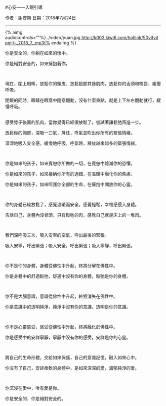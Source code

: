 #心安——入眠引導


作者：謝安朔
日期：2018年7月24日


---


{% aimg audiocontrols=""%}../video/yuan.jpg,http://k003.kiwi6.com/hotlink/50vifvdpmj/-_2018_7_.mp3{% endaimg %}


你是安全的，你躺在如來的懷中。


你是絕對安全的，如來擁抱著你。


<br />


現在，閉上眼睛，放鬆你的頭皮，放鬆臉部其餘肌肉，放鬆你的舌頭和嘴唇，緩慢呼吸。


閉眼的同時，眼睛在眼窩中隨意翻動，沒有什麼重點，就是上下左右翻動就行，緩慢呼吸。


<br />
感受脖子後面的肌肉，當你覺得已經很放鬆了，嘗試著讓鬆弛再進一步。


放鬆你的胸部，深吸一口氣，屏住，呼氣並吹出你所有的緊張情緒。


深深地吸入安全感，緩慢地呼吸，呼氣時，釋放越來越多的緊張情緒。


<br />


你是如來的孩子，如來寬恕你所做的一切，在寬恕中熄滅你的恐懼。


你是如來的孩子，如來接納你所有的過錯，在溫暖中融化你的焦慮。


你是如來的孩子，如來呵護你全部的生命，在擁抱中開放你的心靈。


<br />


你的身體已經放鬆了，感覺溫暖而安全，感覺輕鬆，幸福感侵入身體。


告訴自己，身體內沒骨頭，只有鬆弛的肉，感覺自己就是床上的一堆肉。


<br />


我們深呼吸三次，吸入安寧的空氣，呼出最後的緊張。


吸入安寧，呼出緊張；吸入安全，呼出緊張；吸入寧靜，呼出緊張。


<br />


你不是你的身體，身體從佛性中升起，終將分解在佛性中。


你是身體中的舒適鬆弛，舒適中沒有你的身體，鬆弛是你的身體。


<br />


你不是大腦意識，意識從佛性中升起，終將消失在佛性中。


你是意識中的透明純淨，純淨中沒有你的意識，透明是你的意識。


<br />


你不是心靈感受，感受從佛性中升起，終將融化於佛性中。


你是感受中的安詳寧靜，寧靜中沒有你的感受，安詳是你的心靈。


<br />


將自己的生命形體，交給如來保護，自己的意識記憶，融入如來心中。


你沒有了自己，安詳柔軟的身體中，是如來深深的愛，濃郁純淨的愛。


<br />


你沉浸在愛中，唯有愛是你。


你是安全的，你是絕對安全的。
